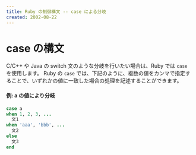 ```yaml
---
title: Ruby の制御構文 -- case による分岐
created: 2002-08-22
---
```


case の構文
====
C/C++ や Java の switch 文のような分岐を行いたい場合は、Ruby では `case` を使用します。
Ruby の `case` では、下記のように、複数の値をカンマで指定することで、いずれかの値に一致した場合の処理を記述することができます。

#### 例: a の値により分岐
```ruby
case a
when 1, 2, 3, ...
  文1
when 'aaa', 'bbb', ...
  文2
else
  文3
end
```

